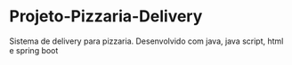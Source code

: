 # Projeto-Pizzaria-Delivery
Sistema de delivery para pizzaria. Desenvolvido com java, java script, html e spring boot
